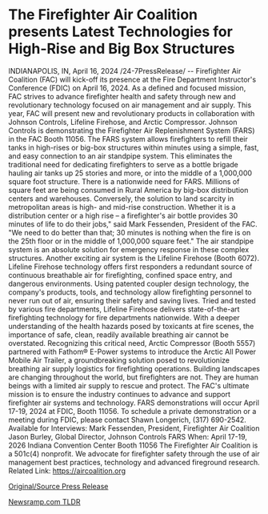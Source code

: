 # The Firefighter Air Coalition presents Latest Technologies for High-Rise and Big Box Structures

INDIANAPOLIS, IN, April 16, 2024 /24-7PressRelease/ -- Firefighter Air Coalition (FAC) will kick-off its presence at the Fire Department Instructor's Conference (FDIC) on April 16, 2024. As a defined and focused mission, FAC strives to advance firefighter health and safety through new and revolutionary technology focused on air management and air supply. This year, FAC will present new and revolutionary products in collaboration with Johnson Controls, Lifeline Firehose, and Arctic Compressor.  Johnson Controls is demonstrating the Firefighter Air Replenishment System (FARS) in the FAC Booth 11056. The FARS system allows firefighters to refill their tanks in high-rises or big-box structures within minutes using a simple, fast, and easy connection to an air standpipe system. This eliminates the traditional need for dedicating firefighters to serve as a bottle brigade hauling air tanks up 25 stories and more, or into the middle of a 1,000,000 square foot structure.  There is a nationwide need for FARS. Millions of square feet are being consumed in Rural America by big-box distribution centers and warehouses. Conversely, the solution to land scarcity in metropolitan areas is high- and mid-rise construction. Whether it is a distribution center or a high rise – a firefighter's air bottle provides 30 minutes of life to do their jobs," said Mark Fessenden, President of the FAC. "We need to do better than that; 30 minutes is nothing when the fire is on the 25th floor or in the middle of 1,000,000 square feet." The air standpipe system is an absolute solution for emergency response in these complex structures.   Another exciting air system is the Lifeline Firehose (Booth 6072). Lifeline Firehose technology offers first responders a redundant source of continuous breathable air for firefighting, confined space entry, and dangerous environments. Using patented coupler design technology, the company's products, tools, and technology allow firefighting personnel to never run out of air, ensuring their safety and saving lives. Tried and tested by various fire departments, Lifeline Firehose delivers state-of-the-art firefighting technology for fire departments nationwide. With a deeper understanding of the health hazards posed by toxicants at fire scenes, the importance of safe, clean, readily available breathing air cannot be overstated.   Recognizing this critical need, Arctic Compressor (Booth 5557) partnered with Fathom® E-Power systems to introduce the Arctic All Power Mobile Air Trailer, a groundbreaking solution posed to revolutionize breathing air supply logistics for firefighting operations.   Building landscapes are changing throughout the world, but firefighters are not. They are human beings with a limited air supply to rescue and protect. The FAC's ultimate mission is to ensure the industry continues to advance and support firefighter air systems and technology.   FARS demonstrations will occur April 17-19, 2024 at FDIC, Booth 11056.   To schedule a private demonstration or a meeting during FDIC, please contact Shawn Longerich, (317) 690-2542.   Available for Interviews: Mark Fessenden, President, Firefighter Air Coalition Jason Burley, Global Director, Johnson Controls FARS   When: April 17-19, 2026 Indiana Convention Center Booth 11056  The Firefighter Air Coalition is a 501c(4) nonprofit. We advocate for firefighter safety through the use of air management best practices, technology and advanced fireground research.  Related Link: https://aircoalition.org 

[Original/Source Press Release](https://www.24-7pressrelease.com/press-release/510051/the-firefighter-air-coalition-presents-latest-technologies-for-high-rise-and-big-box-structures) 

[Newsramp.com TLDR](https://newsramp.com/None) 